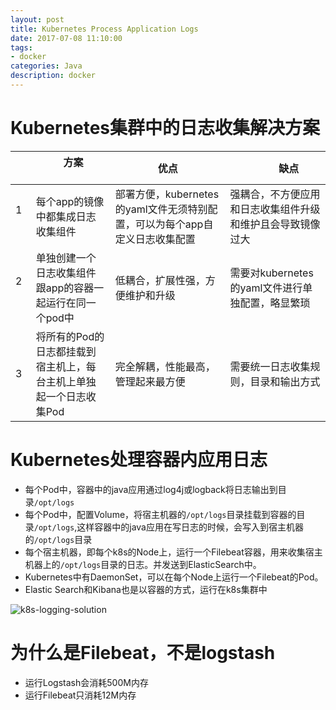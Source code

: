 ```yaml
---
layout: post
title: Kubernetes Process Application Logs
date: 2017-07-08 11:10:00
tags:
- docker
categories: Java
description: docker
---
```



# Kubernetes集群中的日志收集解决方案

|       |            方案                    |                优点               |                  缺点                 |
| ----- | --------------------------------- | --------------------------------- | ------------------------------------ |
|  1    | 每个app的镜像中都集成日志收集组件      | 部署方便，kubernetes的yaml文件无须特别配置，可以为每个app自定义日志收集配置 | 强耦合，不方便应用和日志收集组件升级和维护且会导致镜像过大 |  
|  2    | 单独创建一个日志收集组件跟app的容器一起运行在同一个pod中      | 低耦合，扩展性强，方便维护和升级 |  需要对kubernetes的yaml文件进行单独配置，略显繁琐   |
|  3    | 将所有的Pod的日志都挂载到宿主机上，每台主机上单独起一个日志收集Pod | 完全解耦，性能最高，管理起来最方便    |   需要统一日志收集规则，目录和输出方式   |


# Kubernetes处理容器内应用日志

* 每个Pod中，容器中的java应用通过log4j或logback将日志输出到目录`/opt/logs`
* 每个Pod中，配置Volume，将宿主机器的`/opt/logs`目录挂载到容器的目录`/opt/logs`,这样容器中的java应用在写日志的时候，会写入到宿主机器的`/opt/logs`目录
* 每个宿主机器，即每个k8s的Node上，运行一个Filebeat容器，用来收集宿主机器上的`/opt/logs`目录的日志。并发送到ElasticSearch中。
* Kubernetes中有DaemonSet，可以在每个Node上运行一个Filebeat的Pod。
* Elastic Search和Kibana也是以容器的方式，运行在k8s集群中


![k8s-logging-solution](http://ohaq3i4w3.bkt.clouddn.com/k8s-logging-solution.png)

# 为什么是Filebeat，不是logstash
* 运行Logstash会消耗500M内存
* 运行Filebeat只消耗12M内存

